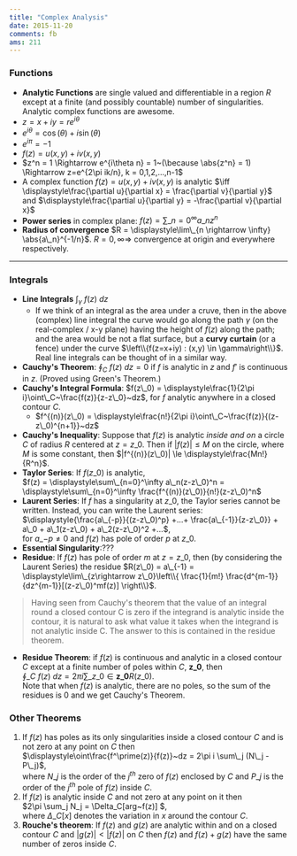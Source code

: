 ```yaml
---
title: "Complex Analysis"
date: 2015-11-20
comments: fb
ams: 211
---
```

<!-- Solving for nth-roots: https://www.math.brown.edu/~pflueger/math19/1001%20Complex%20roots.pdf -->

### Functions
- **Analytic Functions** are single valued and differentiable in a region $R$ 
  except at a finite (and possibly countable) number of singularities. Analytic 
  complex functions are awesome.
- $z = x + iy = re^{i\theta}$
- $e^{i\theta} = \cos(\theta) + i\sin(\theta)$
- $e^{i\pi} = -1$
- $f(z) = u(x,y) + iv(x,y)$
- $z^n = 1 \Rightarrow e^{i\theta n} = 1~(\because \abs{z^n} = 1) \Rightarrow z=e^{2\pi ik/n}, k = 0,1,2,...,n-1$ 
- A complex function $f(z) = u(x,y) + iv(x,y)$ is analytic $\iff \displaystyle\frac{\partial u}{\partial x} = \frac{\partial v}{\partial y}$
  and $\displaystyle\frac{\partial u}{\partial y} = -\frac{\partial v}{\partial x}$
- **Power series** in complex plane: $f(z) = \displaystyle\sum\_{n=0}^\infty a\_n z^n$
- **Radius of convergence** $R = \displaystyle\lim\_{n \rightarrow \infty} \abs{a\_n}^{-1/n}$. $R=0,\infty \Rightarrow$ convergence at origin and everywhere respectively.

***

### Integrals
- **Line Integrals** $\displaystyle\int_\gamma~f(z) ~dz$
    - If we think of an integral as the area under a cruve, then in the above
      (complex) line integral the curve would go along the path $\gamma$ (on
      the real-complex / x-y plane) having the height of $f(z)$ along the path;
      and the area would be not a flat surface, but a **curvy curtain** (or a
      fence) under the curve $\left\\{f(z=x+iy) : (x,y) \in \gamma\right\\}$.
      Real line integrals can be thought of in a similar way.
- **Cauchy's Theorem**: $\displaystyle\oint_C~f(z)~dz=0$ if $f$ is analytic in $z$ and $f'$ is continuous in $z$. (Proved using Green's Theorem.)
- **Cauchy's Integral Formula**: $f(z\_0) = \displaystyle\frac{1}{2\pi i}\oint\_C~\frac{f(z)}{z-z\_0}~dz$, for $f$ analytic anywhere in a closed contour $C$.
    - $f^{(n)}(z\_0) = \displaystyle\frac{n!}{2\pi i}\oint\_C~\frac{f(z)}{(z-z\_0)^{n+1}}~dz$
- **Cauchy's Inequality**: Suppose that $f(z)$ is analytic *inside and on* a circle $C$ of radius $R$ centered at $z=z\_0$. 
  Then if $|f(z)| \le M$ on the circle, where $M$ is some constant, then $|f^{(n)}(z\_0)| \le \displaystyle\frac{Mn!}{R^n}$.
- **Taylor Series**: If $f(z\_0)$ is analytic,  
  $f(z) = \displaystyle\sum\_{n=0}^\infty a\_n(z-z\_0)^n = \displaystyle\sum\_{n=0}^\infty \frac{f^{(n)}(z\_0)}{n!}(z-z\_0)^n$
- **Laurent Series**: If $f$ has a singularity at $z\_0$, the Taylor series cannot be written. Instead, you can write the 
  Laurent series:  
  $\displaystyle{\frac{a\_{-p}}{(z-z\_0)^p} +...+ \frac{a\_{-1}}{z-z\_0}} + a\_0 + a\_1(z-z\_0) + a\_2(z-z\_0)^2 +...$,  
  for $a\_{-p} \ne 0$ and $f(z)$ has pole of order $p$ at $z\_0$.
- **Essential Singularity**:??? 
- **Residue**: If $f(z)$ has pole of order $m$ at $z=z\_0$, then (by considering the Laurent Series) 
  the residue $R(z\_0) = a\_{-1} = \displaystyle\lim\_{z\rightarrow z\_0}\left\\{ \frac{1}{m!} \frac{d^{m-1}}{dz^{m-1}}[(z-z\_0)^mf(z)] \right\\}$. 

> Having seen from Cauchy's theorem that the value of an integral round a closed
> contour C is zero if the integrand is analytic inside the contour, it is natural to
> ask what value it takes when the integrand is not analytic inside C. The answer
> to this is contained in the residue theorem.

- **Residue Theorem**: if $f(z)$ is continuous and analytic in a closed contour $C$ except at a finite number of poles within $C$, $\mathbf{z\_0}$, then    
  $\displaystyle\oint\_C~f(z)~dz= 2\pi i \sum\_{z\_0 \in \mathbf{z\_0}} R(z\_0)$.  
  Note that when $f(z)$ is analytic, there are no poles, so the sum of the
  residues is $0$ and we get Cauchy's Theorem.

### Other Theorems
1. If $f(z)$ has poles as its only singularities inside a closed contour $C$ and is not zero at any point on $C$ then  
   $\displaystyle\oint\frac{f^\prime(z)}{f(z)}~dz = 2\pi i \sum\_j (N\_j - P\_j)$,  
   where $N\_j$ is the order of the $j^{th}$ zero of $f(z)$ enclosed by $C$ and $P\_j$ is the
   order of the $j^{th}$ pole of $f(z)$ inside $C$.
2. If $f(z)$ is analytic inside $C$ and not zero at any point on it then  
   $2\pi \sum\_j N\_j = \Delta_C[arg~f(z)] $,  
   where $\Delta\_C[x]$ denotes the variation in $x$ around the contour $C$.
3. **Rouche's theorem**: If $f(z)$ and $g(z)$ are analytic within and on a closed contour $C$ and
   $|g(z)| < |f(z)|$ on $C$ then $f(z)$ and $f(z) + g(z)$ have the same number of zeros
   inside $C$. 
